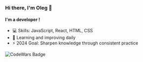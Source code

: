 ### Hi there, I'm Oleg 👋
#### I'm a developer !
- 💻 Skills: JavaScript, React, HTML, CSS
- 🌱 Learning and improving daily
- ⚡ 2024 Goal: Sharpen knowledge through consistent practice

![CodeWars Badge](https://www.codewars.com/users/KosarMyatyi/badges/large)
